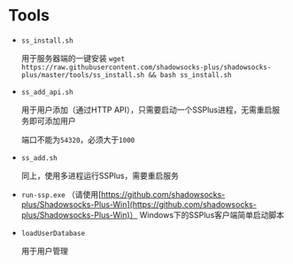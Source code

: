 # Tools

- `ss_install.sh`

    用于服务器端的一键安装 `wget https://raw.githubusercontent.com/shadowsocks-plus/shadowsocks-plus/master/tools/ss_install.sh && bash ss_install.sh`

- `ss_add_api.sh`

    用于用户添加（通过HTTP API），只需要启动一个SSPlus进程，无需重启服务即可添加用户

    端口不能为`54320`，必须大于`1000`

- `ss_add.sh`

    同上，使用多进程运行SSPlus，需要重启服务

- `run-ssp.exe` （请使用[https://github.com/shadowsocks-plus/Shadowsocks-Plus-Win](https://github.com/shadowsocks-plus/Shadowsocks-Plus-Win)）
    Windows下的SSPlus客户端简单启动脚本

- `loadUserDatabase`

    用于用户管理
